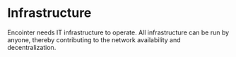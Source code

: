 # Infrastructure

Encointer needs IT infrastructure to operate. All infrastructure can be run by anyone, thereby contributing to the network availability and decentralization.

